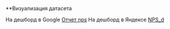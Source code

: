**Визуализация датасета

На дешборд в Google [Отчет nps](https://datastudio.google.com/s/rvSeN320_-g)
На дешборд в Яндексе [NPS_d](https://datalens.yandex.ru/y57nf400fu9ep-nps-d)